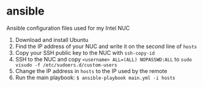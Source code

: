 # ansible
Ansible configuration files used for my Intel NUC

1. Download and install Ubuntu
1. Find the IP address of your NUC and write it on the second line of `hosts`
1. Copy your SSH public key to the NUC with `ssh-copy-id`
1. SSH to the NUC and copy `<username> ALL=(ALL) NOPASSWD:ALL` to `sudo visudo -f /etc/sudoers.d/custom-users`
1. Change the IP address in `hosts` to the IP used by the remote
1. Run the main playbook: `$ ansible-playbook main.yml -i hosts`

